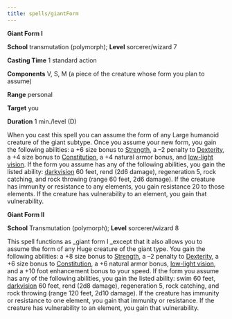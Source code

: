 ```yaml
---
title: spells/giantForm
---
```

 **Giant Form I**

**School** transmutation (polymorph); **Level** sorcerer/wizard 7

**Casting Time** 1 standard action

**Components** V, S, M (a piece of the creature whose form you plan to assume)

**Range** personal

**Target** you

**Duration** 1 min./level (D)

When you cast this spell you can assume the form of any Large humanoid creature of the giant subtype. Once you assume your new form, you gain the following abilities: a +6 size bonus to [Strength](../gettingStarted.md#_strength), a –2 penalty to [Dexterity](../gettingStarted.md#_dexterity), a +4 size bonus to [Constitution](../gettingStarted.md#_constitution), a +4 natural armor bonus, and [low-light vision](../glossary.md#_low-light-vision). If the form you assume has any of the following abilities, you gain the listed ability: [darkvision](../glossary.md#_darkvision) 60 feet, rend (2d6 damage), regeneration 5, rock catching, and rock throwing (range 60 feet, 2d6 damage). If the creature has immunity or resistance to any elements, you gain resistance 20 to those elements. If the creature has vulnerability to an element, you gain that vulnerability.

**Giant Form II**

**School** Transmutation (polymorph); **Level** sorcerer/wizard 8

This spell functions as _giant form I _except that it also allows you to assume the form of any Huge creature of the giant type. You gain the following abilities: a +8 size bonus to [Strength](../gettingStarted.md#_strength), a –2 penalty to [Dexterity](../gettingStarted.md#_dexterity), a +6 size bonus to [Constitution](../gettingStarted.md#_constitution), a +6 natural armor bonus, [low-light vision](../glossary.md#_low-light-vision), and a +10 foot enhancement bonus to your speed. If the form you assume has any of the following abilities, you gain the listed ability: swim 60 feet, [darkvision](../glossary.md#_darkvision) 60 feet, rend (2d8 damage), regeneration 5, rock catching, and rock throwing (range 120 feet, 2d10 damage). If the creature has immunity or resistance to one element, you gain that immunity or resistance. If the creature has vulnerability to an element, you gain that vulnerability.

